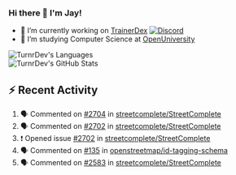 ### Hi there 👋 I'm Jay!

- 🔭 I’m currently working on [TrainerDex](https://www.github.com/TrainerDex) [![Discord](https://discordapp.com/api/v6/guilds/364313717720219651/widget.png?style=shield)](http://discord.trainerdex.co.uk/)
- 🤔 I’m studying Computer Science at [OpenUniversity](http://www.open.ac.uk/courses/computing-it/degrees/bsc-computing-it-software-q62-soft)

![TurnrDev's Languages](https://github-readme-stats.vercel.app/api/top-langs/?username=TurnrDev&layout=compact&hide_border=true&title_color=1fa6aa&text_color=233247)
<br>
![TurnrDev's GitHub Stats](https://github-readme-stats.vercel.app/api?username=TurnrDev&show_icons=true&hide_border=true&count_private=true&include_all_commits=true&icon_color=1fa6aa&title_color=1fa6aa&text_color=233247)
<br>

## :zap: Recent Activity

<!--START_SECTION:activity-->
1. 🗣 Commented on [#2704](https://github.com/streetcomplete/StreetComplete/issues/2704) in [streetcomplete/StreetComplete](https://github.com/streetcomplete/StreetComplete)
2. 🗣 Commented on [#2702](https://github.com/streetcomplete/StreetComplete/issues/2702) in [streetcomplete/StreetComplete](https://github.com/streetcomplete/StreetComplete)
3. ❗️ Opened issue [#2702](https://github.com/streetcomplete/StreetComplete/issues/2702) in [streetcomplete/StreetComplete](https://github.com/streetcomplete/StreetComplete)
4. 🗣 Commented on [#135](https://github.com/openstreetmap/id-tagging-schema/issues/135) in [openstreetmap/id-tagging-schema](https://github.com/openstreetmap/id-tagging-schema)
5. 🗣 Commented on [#2583](https://github.com/streetcomplete/StreetComplete/issues/2583) in [streetcomplete/StreetComplete](https://github.com/streetcomplete/StreetComplete)
<!--END_SECTION:activity-->
